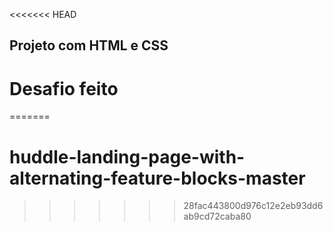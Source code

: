 <<<<<<< HEAD
## Projeto com HTML e CSS


# Desafio feito 
=======
# huddle-landing-page-with-alternating-feature-blocks-master
>>>>>>> 28fac443800d976c12e2eb93dd6ab9cd72caba80
